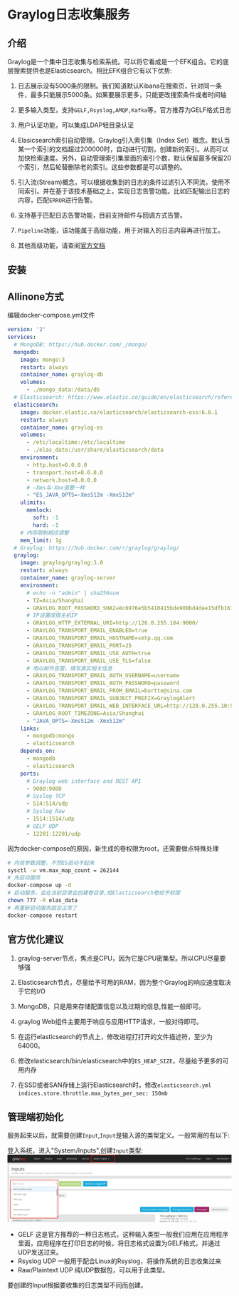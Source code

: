 # Graylog日志收集服务

## 介绍

Graylog是一个集中日志收集与检索系统。可以将它看成是一个EFK组合。它的底层搜索提供也是Elasticsearch。相比EFK组合它有以下优势:

  1. 日志展示没有5000条的限制。我们知道默认Kibana在搜索页，针对同一条件，最多只能展示5000条。如果要展示更多，只能更改搜索条件或者时间轴
  2. 更多输入类型，支持`GELF,Rsyslog,AMQP,Kafka`等，官方推荐为GELF格式日志

  3. 用户认证功能，可以集成LDAP轻目录认证
  4. Elasicsearch索引自动管理。Graylog引入索引集（Index Set）概念。默认当某一个索引的文档超过200000时，自动进行切割，创建新的索引。从而可以加快检索速度。另外，自动管理索引集里面的索引个数，默认保留最多保留20个索引，然后轮替删除老的索引。这些参数都是可以调整的。
  5. 引入流(Stream)概念，可以根据收集到的日志的条件过滤引入不同流，使用不同索引。并在基于该技术基础之上，实现日志告警功能。比如匹配输出日志的内容，匹配`ERROR`进行告警。
  6. 支持基于匹配日志告警功能，目前支持邮件与回调方式告警。
  7. `Pipeline`功能，该功能属于高级功能，用于对输入的日志内容再进行加工。
  8. 其他高级功能，请查阅[官方文档](http://docs.graylog.org/en/stable/)

## 安装

## Allinone方式

编辑docker-compose.yml文件

```yaml
version: '2'
services:
  # MongoDB: https://hub.docker.com/_/mongo/
  mongodb:
    image: mongo:3
    restart: always
    container_name: graylog-db
    volumes:
      - ./mongo_data:/data/db
  # Elasticsearch: https://www.elastic.co/guide/en/elasticsearch/reference/6.6/docker.html
  elasticsearch:
    image: docker.elastic.co/elasticsearch/elasticsearch-oss:6.6.1
    restart: always
    container_name: graylog-es
    volumes:
      - /etc/localtime:/etc/localtime
      - ./elas_data:/usr/share/elasticsearch/data
    environment:
      - http.host=0.0.0.0
      - transport.host=0.0.0.0
      - network.host=0.0.0.0
      # -Xms与-Xmx值要一样
      - "ES_JAVA_OPTS=-Xms512m -Xmx512m"
    ulimits:
      memlock:
        soft: -1
        hard: -1
    # 内存限制相应调整
    mem_limit: 1g
  # Graylog: https://hub.docker.com/r/graylog/graylog/
  graylog:
    image: graylog/graylog:3.0
    restart: always
    container_name: graylog-server
    environment:
      # echo -n "admin" | sha256sum
      - TZ=Asia/Shanghai
      - GRAYLOG_ROOT_PASSWORD_SHA2=8c6976e5b5410415bde908bd4dee15dfb167a9c873fc4bb8a81f6f2ab448a918
      # IP设置成宿主机IP
      - GRAYLOG_HTTP_EXTERNAL_URI=http://128.0.255.104:9000/
      - GRAYLOG_TRANSPORT_EMAIL_ENABLED=true
      - GRAYLOG_TRANSPORT_EMAIL_HOSTNAME=smtp.qq.com
      - GRAYLOG_TRANSPORT_EMAIL_PORT=25
      - GRAYLOG_TRANSPORT_EMAIL_USE_AUTH=true
      - GRAYLOG_TRANSPORT_EMAIL_USE_TLS=false
      # 用以邮件告警，填写真实相关信息
      - GRAYLOG_TRANSPORT_EMAIL_AUTH_USERNAME=username
      - GRAYLOG_TRANSPORT_EMAIL_AUTH_PASSWORD=password
      - GRAYLOG_TRANSPORT_EMAIL_FROM_EMAIL=burtte@sina.com
      - GRAYLOG_TRANSPORT_EMAIL_SUBJECT_PREFIX=GraylogAlert
      - GRAYLOG_TRANSPORT_EMAIL_WEB_INTERFACE_URL=http://128.0.255.10:9000/
      - GRAYLOG_ROOT_TIMEZONE=Asia/Shanghai
      - "JAVA_OPTS=-Xms512m -Xmx512m"
    links:
      - mongodb:mongo
      - elasticsearch
    depends_on:
      - mongodb
      - elasticsearch
    ports:
      # Graylog web interface and REST API
      - 9000:9000
      # Syslog TCP
      - 514:514/udp
      # Syslog Raw
      - 1514:1514/udp
      # GELF UDP
      - 12201:12201/udp
```

因为docker-compose的原因，新生成的卷权限为root，还需要做点特殊处理

```bash
# 内核参数调整，不然ES启动不起来
sysctl -w vm.max_map_count = 262144
# 先启动服务
docker-compose up -d
# 启动服务，会在当前目录会创建卷目录,给Elasticsearch卷给予权限
chown 777 -R elas_data
# 再重新启动服务就会正常了
docker-compose restart
```

## 官方优化建议

  1. graylog-server节点，焦点是CPU，因为它是CPU密集型。所以CPU尽量要够强

  2. Elasticsearch节点，尽量给予可用的RAM，因为整个Graylog的响应速度取决于它的I/O
  3. MongoDB，只是用来存储配置信息以及过期的信息,性能一般即可。
  4. graylog Web组件主要用于响应与应用HTTP请求，一般对待即可。
  5. 在运行elasticsearch的节点上，修改进程打打开的文件描述符，至少为64000。
  6. 修改elasticsearch/bin/elasticsearch中的`ES_HEAP_SIZE`，尽量给予更多的可用内存
  7. 在SSD或者SAN存储上运行Elasticsearch时。修改`elasticsearch.yml`
`indices.store.throttle.max_bytes_per_sec: 150mb`

## 管理端初始化

服务起来以后，就需要创建`Input`,`Input`是输入源的类型定义。一般常用的有以下:

登入系统，进入"System/Inputs",创建`Input`类型:
![创建Input](../images/graylog-input.jpg)

- GELF 这是官方推荐的一种日志格式，这种输入类型一般我们应用在应用程序里面，应用程序在打印日志的时候，将日志格式设置为GELF格式，并通过UDP发送过来。
- Rsyslog UDP 一般用于配合Linux的Rsyslog，将操作系统的日志收集过来
- Raw/Plaintext UDP 纯UDP数据包，可以用于此类型。
  
要创建的Input根据要收集的日志类型不同而创建。